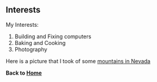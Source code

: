## Interests

My Interests:

1. Building and Fixing computers
2. Baking and Cooking
3. Photography

Here is a picture that I took of some [mountains in Nevada](![Mountains_In_Nevada](https://github.com/Av0cad0T0ast/Markdown/assets/112451921/238eb517-5b56-42dc-8a53-dcb1096e4a22)
)

**Back to [Home](README.md)**
